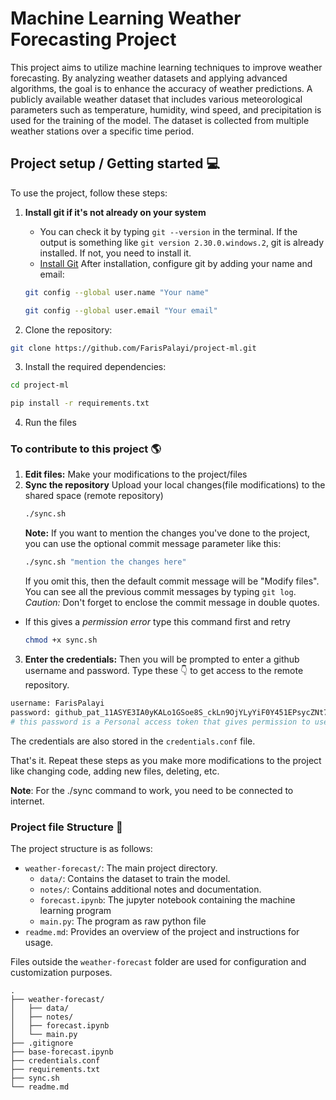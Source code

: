 # Machine Learning Weather Forecasting Project

This project aims to utilize machine learning techniques to improve weather forecasting. By analyzing weather datasets and applying advanced algorithms, the goal is to enhance the accuracy of weather predictions. A publicly available weather dataset that includes various meteorological parameters such as temperature, humidity, wind speed, and precipitation is used for the training of the model. The dataset is collected from multiple weather stations over a specific time period.

## Project setup / Getting started 💻

To use the project, follow these steps:

1. **Install git if it's not already on your system**

   - You can check it by typing `git --version` in the terminal. If the output is something like `git version 2.30.0.windows.2`, git is already installed. If not, you need to install it.
   - [Install Git](https://git-scm.com/downloads)
     After installation, configure git by adding your name and email:

   ```bash
   git config --global user.name "Your name"
   ```

   ```bash
   git config --global user.email "Your email"
   ```

2. Clone the repository:

```bash
git clone https://github.com/FarisPalayi/project-ml.git
```

3. Install the required dependencies:

```bash
cd project-ml
```

```bash
pip install -r requirements.txt
```

4. Run the files

### To contribute to this project 🌎

1. **Edit files:**
   Make your modifications to the project/files
2. **Sync the repository**
   Upload your local changes(file modifications) to the shared space (remote repository)
   ```bash
   ./sync.sh
   ```
   **Note:** If you want to mention the changes you've done to the project, you can use the optional commit message parameter like this:
   ```bash
   ./sync.sh "mention the changes here"
   ```
   If you omit this, then the default commit message will be "Modify files". You can see all the previous commit messages by typing `git log`.
   _Caution:_ Don't forget to enclose the commit message in double quotes.

- If this gives a _permission error_ type this command first and retry
  ```bash
  chmod +x sync.sh
  ```

3. **Enter the credentials:**
   Then you will be prompted to enter a github username and password. Type these 👇 to get access to the remote repository.

```bash
username: FarisPalayi
password: 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
# this password is a Personal access token that gives permission to use this project repository
```

The credentials are also stored in the `credentials.conf` file.

That's it. Repeat these steps as you make more modifications to the project like changing code, adding new files, deleting, etc.

**Note**: For the ./sync command to work, you need to be connected to internet.

### Project file Structure 📂

The project structure is as follows:

- `weather-forecast/`: The main project directory.
  - `data/`: Contains the dataset to train the model.
  - `notes/`: Contains additional notes and documentation.
  - `forecast.ipynb`: The jupyter notebook containing the machine learning program
  - `main.py`: The program as raw python file
- `readme.md`: Provides an overview of the project and instructions for usage.

Files outside the `weather-forecast` folder are used for configuration and customization purposes.

```
.
├── weather-forecast/
│   ├── data/
│   ├── notes/
│   ├── forecast.ipynb
│   └── main.py
├── .gitignore
├── base-forecast.ipynb
├── credentials.conf
├── requirements.txt
├── sync.sh
└── readme.md
```